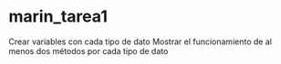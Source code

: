 # marin_tarea1
Crear variables con cada tipo de dato Mostrar el funcionamiento de al menos dos métodos por cada tipo de dato
